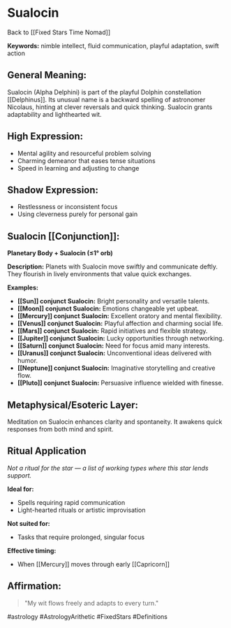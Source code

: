 # Sualocin

Back to [[Fixed Stars Time Nomad]]

**Keywords:** nimble intellect, fluid communication, playful adaptation, swift action

## General Meaning:
Sualocin (Alpha Delphini) is part of the playful Dolphin constellation [[Delphinus]]. Its unusual name is a backward spelling of astronomer Nicolaus, hinting at clever reversals and quick thinking. Sualocin grants adaptability and lighthearted wit.

## High Expression:
- Mental agility and resourceful problem solving
- Charming demeanor that eases tense situations
- Speed in learning and adjusting to change

## Shadow Expression:
- Restlessness or inconsistent focus
- Using cleverness purely for personal gain

## Sualocin [[Conjunction]]:

**Planetary Body + Sualocin (≤1° orb)**

**Description:**
Planets with Sualocin move swiftly and communicate deftly. They flourish in lively environments that value quick exchanges.

**Examples:**
- **[[Sun]] conjunct Sualocin:** Bright personality and versatile talents.
- **[[Moon]] conjunct Sualocin:** Emotions changeable yet upbeat.
- **[[Mercury]] conjunct Sualocin:** Excellent oratory and mental flexibility.
- **[[Venus]] conjunct Sualocin:** Playful affection and charming social life.
- **[[Mars]] conjunct Sualocin:** Rapid initiatives and flexible strategy.
- **[[Jupiter]] conjunct Sualocin:** Lucky opportunities through networking.
- **[[Saturn]] conjunct Sualocin:** Need for focus amid many interests.
- **[[Uranus]] conjunct Sualocin:** Unconventional ideas delivered with humor.
- **[[Neptune]] conjunct Sualocin:** Imaginative storytelling and creative flow.
- **[[Pluto]] conjunct Sualocin:** Persuasive influence wielded with finesse.

## Metaphysical/Esoteric Layer:
Meditation on Sualocin enhances clarity and spontaneity. It awakens quick responses from both mind and spirit.

## Ritual Application
*Not a ritual for the star — a list of working types where this star lends support.*

**Ideal for:**
- Spells requiring rapid communication
- Light-hearted rituals or artistic improvisation

**Not suited for:**
- Tasks that require prolonged, singular focus

**Effective timing:**
- When [[Mercury]] moves through early [[Capricorn]]

## Affirmation:

> "My wit flows freely and adapts to every turn."

#astrology #AstrologyArithetic #FixedStars #Definitions
